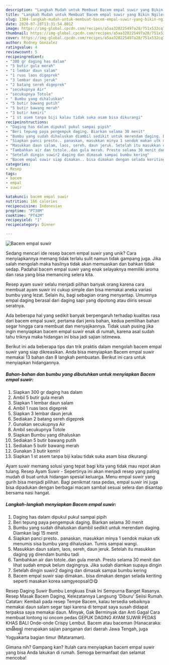 ```yaml
---
description: "Langkah Mudah untuk Membuat Bacem empal suwir yang Bikin Ngiler"
title: "Langkah Mudah untuk Membuat Bacem empal suwir yang Bikin Ngiler"
slug: 1304-langkah-mudah-untuk-membuat-bacem-empal-suwir-yang-bikin-ngiler
date: 2020-07-28T13:31:54.801Z
image: https://img-global.cpcdn.com/recipes/a5aa320225497a28/751x532cq70/bacem-empal-suwir-foto-resep-utama.jpg
thumbnail: https://img-global.cpcdn.com/recipes/a5aa320225497a28/751x532cq70/bacem-empal-suwir-foto-resep-utama.jpg
cover: https://img-global.cpcdn.com/recipes/a5aa320225497a28/751x532cq70/bacem-empal-suwir-foto-resep-utama.jpg
author: Rodney Gonzalez
ratingvalue: 4
reviewcount: 5
recipeingredient:
- "300 gr daging has dalam"
- "5 butir gula merah"
- "1 lembar daun salam"
- "1 ruas laos digeprek"
- "3 lembar daun jeruk"
- "2 batang sereh digeprek"
- "secukupnya Air"
- "secukupnya Totole"
- " Bumbu yang dihaluskan"
- "5 butir bawang putih"
- "5 butir bawang merah"
- "3 butir kemiri"
- "1 st asem tanpa biji kalau tidak suka asam bisa dikurangi"
recipeinstructions:
- "Daging has dalam dipukul pukul sampai pipih"
- "Beri tepung paya pengempuk daging. Biarkan selama 30 menit"
- "Bumbu yang sudah dihaluskan diambil sedikit untuk merendam daging. Diamkan lagi 15 menit"
- "Siapkan panci presto.. panaskan, masukkan minya 1 sendok makan utk menumis sisa bumbu yang dihaluskan. Tumis sampai wangi."
- "Masukkan daun salam, laos, sereh, daun jeruk. Setelah itu masukkan daging yg direndam bumbu tadi"
- "Tambahkan air dan totole..dan gula merah. Presto selama 30 menit dan lihat sudah empuk belum dagingnya. Jika sudah diamkan supaya dingin"
- "Setelah dingin suwir2 daging dan dimasak sampai bumbu kering"
- "Bacem empal suwir siap dimakan.. bisa dimakan dengan selada keriting seperti masakan korea samgyeopsal😊😋"
categories:
- Resep
tags:
- bacem
- empal
- suwir

katakunci: bacem empal suwir 
nutrition: 166 calories
recipecuisine: Indonesian
preptime: "PT30M"
cooktime: "PT42M"
recipeyield: "1"
recipecategory: Dinner

---
```



![Bacem empal suwir](https://img-global.cpcdn.com/recipes/a5aa320225497a28/751x532cq70/bacem-empal-suwir-foto-resep-utama.jpg)

Sedang mencari ide resep bacem empal suwir yang unik? Cara menyiapkannya memang tidak terlalu sulit namun tidak gampang juga. Jika salah mengolah maka hasilnya tidak akan memuaskan dan bahkan tidak sedap. Padahal bacem empal suwir yang enak selayaknya memiliki aroma dan rasa yang bisa memancing selera kita.

Resep ayam suwir selalu menjadi pilihan banyak orang karena cara membuat ayam suwir ini cukup simple dan bisa memakai aneka variasi bumbu yang lezat. Selain itu, bagi sebagian orang menyantap. Umumnya empal daging berasal dari daging sapi yang dipotong atau diiris sesuai seratnya.

Ada beberapa hal yang sedikit banyak berpengaruh terhadap kualitas rasa dari bacem empal suwir, pertama dari jenis bahan, kedua pemilihan bahan segar hingga cara membuat dan menyajikannya. Tidak usah pusing jika ingin menyiapkan bacem empal suwir enak di rumah, karena asal sudah tahu triknya maka hidangan ini bisa jadi sajian istimewa.


Berikut ini ada beberapa tips dan trik praktis dalam mengolah bacem empal suwir yang siap dikreasikan. Anda bisa menyiapkan Bacem empal suwir memakai 13 bahan dan 8 langkah pembuatan. Berikut ini cara untuk menyiapkan hidangannya.

<!--inarticleads1-->

##### Bahan-bahan dan bumbu yang dibutuhkan untuk menyiapkan Bacem empal suwir:

1. Siapkan 300 gr daging has dalam
1. Ambil 5 butir gula merah
1. Siapkan 1 lembar daun salam
1. Ambil 1 ruas laos digeprek
1. Siapkan 3 lembar daun jeruk
1. Sediakan 2 batang sereh digeprek
1. Gunakan secukupnya Air
1. Ambil secukupnya Totole
1. Siapkan  Bumbu yang dihaluskan
1. Sediakan 5 butir bawang putih
1. Sediakan 5 butir bawang merah
1. Gunakan 3 butir kemiri
1. Siapkan 1 st asem tanpa biji kalau tidak suka asam bisa dikurangi


Ayam suwir memang solusi yang tepat bagi kita yang tidak mau repot akan tulang. Resep Ayam Suwir - Sepertinya ini akan menjadi resep yang paling mudah di buat untuk hidangan spesial keluarga. Menu empal suwir yang gurih bisa menjadi pilihan. Bagi penikmat rasa pedas, empal suwir ini juga bisa dipadukan dengan berbagai macam sambal sesuai selera dan disantap bersama nasi hangat. 

<!--inarticleads2-->

##### Langkah-langkah menyiapkan Bacem empal suwir:

1. Daging has dalam dipukul pukul sampai pipih
1. Beri tepung paya pengempuk daging. Biarkan selama 30 menit
1. Bumbu yang sudah dihaluskan diambil sedikit untuk merendam daging. Diamkan lagi 15 menit
1. Siapkan panci presto.. panaskan, masukkan minya 1 sendok makan utk menumis sisa bumbu yang dihaluskan. Tumis sampai wangi.
1. Masukkan daun salam, laos, sereh, daun jeruk. Setelah itu masukkan daging yg direndam bumbu tadi
1. Tambahkan air dan totole..dan gula merah. Presto selama 30 menit dan lihat sudah empuk belum dagingnya. Jika sudah diamkan supaya dingin
1. Setelah dingin suwir2 daging dan dimasak sampai bumbu kering
1. Bacem empal suwir siap dimakan.. bisa dimakan dengan selada keriting seperti masakan korea samgyeopsal😊😋


Resep Daging Suwir Bumbu Lengkuas Enak Ini Sempurna Banget Rasanya. Resep Masak Bacem Daging, Kelezatannya Langsung &#39;Diburu&#39; Seiisi Rumah. Catatan: Kembali pada resep Tempe Bacem, kalau tersedia sebaiknya memakai daun salam segar tapi karena di tempat saya susah didapat terpaksa saya memakai daun. Minyak, Gak Berminyak dan Anti Gagal Cara membuat lontong isi oncom pedas GEPUK DAGING AYAM SUWIR PEDAS KHAS BALI Onde-onde Crispy Lembut. Bacem atau baceman (Hanacaraka: ꦧꦕꦼꦩ꧀) merupakan sajian panganan dari daerah Jawa Tengah, juga Yogyakarta bagian timur (Mataraman). 

Gimana nih? Gampang kan? Itulah cara menyiapkan bacem empal suwir yang bisa Anda lakukan di rumah. Semoga bermanfaat dan selamat mencoba!
